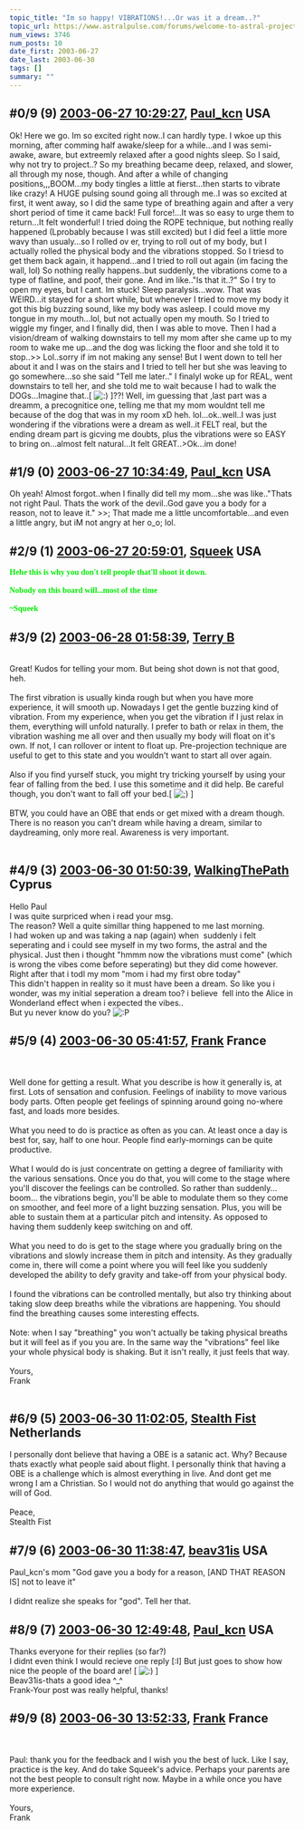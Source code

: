 ```yaml
---
topic_title: "Im so happy! VIBRATIONS!...Or was it a dream..?"
topic_url: https://www.astralpulse.com/forums/welcome-to-astral-projection-experiences!/im-so-happy%21-vibrations%21-or-was-it-a-dream
num_views: 3746
num_posts: 10
date_first: 2003-06-27
date_last: 2003-06-30
tags: []
summary: ""
---
```


## \#0/9 (9) [2003-06-27 10:29:27](https://www.astralpulse.com/forums/index.php?msg=120933), [Paul_kcn](https://www.astralpulse.com/forums/profile/?u=2591) USA ##
<section>
Ok! Here we go. Im so excited right now..I can hardly type. I wkoe up this morning, after comming half awake/sleep for a while...and I was semi-awake, aware, but extreemly relaxed after a good nights sleep. So I said, why not try to project..? So my breathing became deep, relaxed, and slower, all through my nose, though. And after a while of changing positions,,,BOOM...my body tingles a little at fierst...then starts to vibrate like crazy! A HUGE pulsing sound going all through me..I was so excited at first, it went away, so I did the same type of breathing again and after a very short period of time it came back! Full force!...It was so easy to urge them to return...It felt wonderful! I tried doing the ROPE technique, but nothing really happened (Lprobably because I was still excited) but I did feel a little more wavy than usualy...so I rolled ov er, trying to roll out of my body, but I actually rolled the physical body and the vibrations stopped. So I triesd to get them back again, it happend...and I tried to roll out again (im facing the wall, lol) So nothing really happens..but suddenly, the vibrations come to a type of flatline, and poof, their gone. And im like.."Is that it..?" So I try to open my eyes, but I cant. Im stuck! Sleep paralysis...wow. That was WEIRD...it stayed for a short while, but whenever I tried to move my body it got this big buzzing sound, like my body was asleep. I could move my tongue in my mouth...lol, but not actually open my mouth. So I tried to wiggle my finger, and I finally did, then I was able to move. Then I had a vision/dream of walking downstairs to tell my mom after she came up to my room to wake me up...and the dog was licking the floor and she told it to stop..&gt;&gt; Lol..sorry if im not making any sense! But I went down to tell her about it and I was on the stairs and I tried to tell her but she was leaving to go somewhere...so she said "Tell me later.." I finalyl woke up for REAL, went downstairs to tell her, and she told me to wait because I had to walk the DOGs...Imagine that..[
<img alt=":)" class="smiley" src="https://www.astralpulse.com/forums/Smileys/fugue/smiley.png" title="Smiley"/>
]??! Well, im guessing that ,last part was a dreamm, a precognitice one, telling me that my mom wouldnt tell me because of the dog that was in my room xD heh. lol...ok..well..I was just wondering if the vibrations were a dream as well..it FELT real, but the ending dream part is gicving me doubts, plus the vibrations were so EASY to bring on...almost felt natural...It felt GREAT..&gt;Ok...im done!
</section>

## \#1/9 (0) [2003-06-27 10:34:49](https://www.astralpulse.com/forums/index.php?msg=36725), [Paul_kcn](https://www.astralpulse.com/forums/profile/?u=2591) USA ##
<section>
Oh yeah! Almost forgot..when I finally did tell my mom...she was like.."Thats not right Paul. Thats the work of the devil..God gave you a body for a reason, not to leave it." &gt;&gt;; That made me a little uncomfortable...and even a little angry, but iM not angry at her o_o; lol.
</section>

## \#2/9 (1) [2003-06-27 20:59:01](https://www.astralpulse.com/forums/index.php?msg=36782), [Squeek](https://www.astralpulse.com/forums/profile/?u=1578) USA ##
<section>
<b>
 <font color='"teal"'>
  <font face='"Comic' ms&quot;="" sans="">
   Hehe this is why you don't tell people that'll shoot it down.
   <br>
   <br>
   Nobody on this board will...most of the time
   <br>
   <br>
   ~Squeek
  </font>
 </font>
</b>
</section>

## \#3/9 (2) [2003-06-28 01:58:39](https://www.astralpulse.com/forums/index.php?msg=36808), [Terry B](https://www.astralpulse.com/forums/profile/?u=2199)  ##
<section>
<br>
Great! Kudos for telling your mom. But being shot down is not that good, heh.
<br>
<br>
The first vibration is usually kinda rough but when you have more experience, it will smooth up. Nowadays I get the gentle buzzing kind of vibration. From my experience, when you get the vibration if I just relax in them, everything will unfold naturally. I prefer to bath or relax in them, the vibration washing me all over and then usually my body will float on it's own. If not, I can rollover or intent to float up. Pre-projection technique are useful to get to this state and you wouldn't want to start all over again.
<br>
<br>
Also if you find yurself stuck, you might try tricking yourself by using your fear of falling from the bed. I use this sometime and it did help. Be careful though, you don't want to fall off your bed.[
<img alt=";)" class="smiley" src="https://www.astralpulse.com/forums/Smileys/fugue/wink.png" title="Wink"/>
]
<br>
<br>
BTW, you could have an OBE that ends or get mixed with a dream though. There is no reason you can't dream while having a dream, similar to daydreaming, only more real. Awareness is very important.
<br>
<br>
</section>

## \#4/9 (3) [2003-06-30 01:50:39](https://www.astralpulse.com/forums/index.php?msg=37143), [WalkingThePath](https://www.astralpulse.com/forums/profile/?u=2636) Cyprus ##
<section>
Hello Paul
<br>
I was quite surpriced when i read your msg.
<br>
The reason? Well a quite simillar thing happened to me last morning.
<br>
I had woken up and was taking a nap (again) when  suddenly i felt seperating and i could see myself in my two forms, the astral and the physical. Just then i thought "hmmm now the vibrations must come" (which is wrong the vibes come before seperating) but they did come however.
<br>
Right after that i todl my mom "mom i had my first obre today"
<br>
This didn't happen in reality so it must have been a dream. So like you i wonder, was my initial seperation a dream too? i believe  fell into the Alice in Wonderland effect when i expected the vibes..
<br>
But yu never know do you?
<img alt=":P" class="smiley" src="https://www.astralpulse.com/forums/Smileys/fugue/tongue.png" title="Tongue"/>
</section>

## \#5/9 (4) [2003-06-30 05:41:57](https://www.astralpulse.com/forums/index.php?msg=37163), [Frank](https://www.astralpulse.com/forums/profile/?u=359) France ##
<section>
<br>
<br>
Well done for getting a result. What you describe is how it generally is, at first. Lots of sensation and confusion. Feelings of inability to move various body parts. Often people get feelings of spinning around going no-where fast, and loads more besides.
<br>
<br>
What you need to do is practice as often as you can. At least once a day is best for, say, half to one hour. People find early-mornings can be quite productive.
<br>
<br>
What I would do is just concentrate on getting a degree of familiarity with the various sensations. Once you do that, you will come to the stage where you'll discover the feelings can be controlled. So rather than suddenly... boom... the vibrations begin, you'll be able to modulate them so they come on smoother, and feel more of a light buzzing sensation. Plus, you will be able to sustain them at a particular pitch and intensity. As opposed to having them suddenly keep switching on and off.
<br>
<br>
What you need to do is get to the stage where you gradually bring on the vibrations and slowly increase them in pitch and intensity. As they gradually come in, there will come a point where you will feel like you suddenly developed the ability to defy gravity and take-off from your physical body.
<br>
<br>
I found the vibrations can be controlled mentally, but also try thinking about taking slow deep breaths while the vibrations are happening. You should find the breathing causes some interesting effects.
<br>
<br>
Note: when I say "breathing" you won't actually be taking physical breaths but it will feel as if you you are. In the same way the "vibrations" feel like your whole physical body is shaking. But it isn't really, it just feels that way.
<br>
<br>
Yours,
<br>
Frank
<br>
<br>
</section>

## \#6/9 (5) [2003-06-30 11:02:05](https://www.astralpulse.com/forums/index.php?msg=37193), [Stealth Fist](https://www.astralpulse.com/forums/profile/?u=2642) Netherlands ##
<section>
I personally dont believe that having a OBE is a satanic act. Why? Because thats exactly what people said about flight. I personally think that having a OBE is a challenge which is almost everything in live. And dont get me wrong I am a Christian. So I would not do anything that would go against the will of God.
<br>
<br>
Peace,
<br>
Stealth Fist
</section>

## \#7/9 (6) [2003-06-30 11:38:47](https://www.astralpulse.com/forums/index.php?msg=37198), [beav31is](https://www.astralpulse.com/forums/profile/?u=2303) USA ##
<section>
Paul_kcn's mom "God gave you a body for a reason, [AND THAT REASON IS] not to leave it"
<br>
<br>
I didnt realize she speaks for "god". Tell her that.
</section>

## \#8/9 (7) [2003-06-30 12:49:48](https://www.astralpulse.com/forums/index.php?msg=37208), [Paul_kcn](https://www.astralpulse.com/forums/profile/?u=2591) USA ##
<section>
Thanks everyone for their replies (so far?)
<br>
I didnt even think I would recieve one reply [:I] But just goes to show how nice the people of the board are! [
<img alt=":)" class="smiley" src="https://www.astralpulse.com/forums/Smileys/fugue/smiley.png" title="Smiley"/>
]
<br>
Beav31is-thats a good idea ^_^
<br>
Frank-Your post was really helpful, thanks!
<br>
</section>

## \#9/9 (8) [2003-06-30 13:52:33](https://www.astralpulse.com/forums/index.php?msg=37219), [Frank](https://www.astralpulse.com/forums/profile/?u=359) France ##
<section>
<br>
<br>
Paul: thank you for the feedback and I wish you the best of luck. Like I say, practice is the key. And do take Squeek's advice. Perhaps your parents are not the best people to consult right now. Maybe in a while once you have more experience.
<br>
<br>
Yours,
<br>
Frank
<br>
<br>
</section>